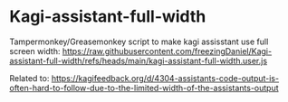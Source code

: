 # Kagi-assistant-full-width
Tampermonkey/Greasemonkey script to make kagi assisstant use full screen width:
https://raw.githubusercontent.com/freezingDaniel/Kagi-assistant-full-width/refs/heads/main/kagi-assistant-full-width.user.js

Related to: https://kagifeedback.org/d/4304-assistants-code-output-is-often-hard-to-follow-due-to-the-limited-width-of-the-assistants-output
